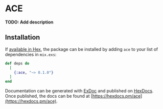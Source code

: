 # ACE

**TODO: Add description**

## Installation

If [available in Hex](https://hex.pm/docs/publish), the package can be installed
by adding `ace` to your list of dependencies in `mix.exs`:

```elixir
def deps do
  [
    {:ace, "~> 0.1.0"}
  ]
end
```

Documentation can be generated with [ExDoc](https://github.com/elixir-lang/ex_doc)
and published on [HexDocs](https://hexdocs.pm). Once published, the docs can
be found at [https://hexdocs.pm/ace](https://hexdocs.pm/ace).

